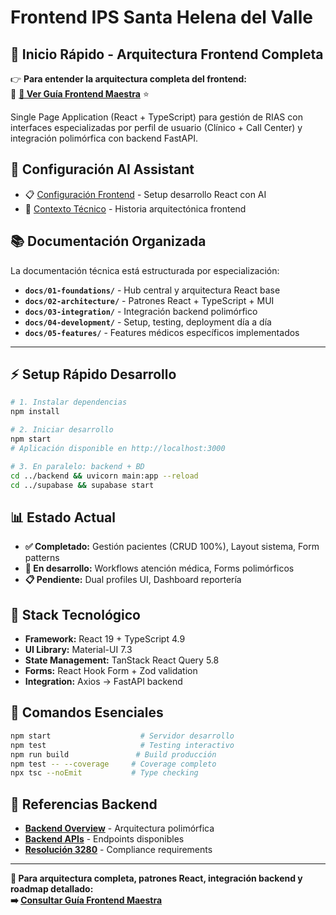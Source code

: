 # Frontend IPS Santa Helena del Valle

## 🎯 **Inicio Rápido - Arquitectura Frontend Completa**

👉 **Para entender la arquitectura completa del frontend:**  
📖 **[🎨 Ver Guía Frontend Maestra](docs/01-foundations/frontend-overview.md)** ⭐

Single Page Application (React + TypeScript) para gestión de RIAS con interfaces especializadas por perfil de usuario (Clínico + Call Center) y integración polimórfica con backend FastAPI.

## 🔧 **Configuración AI Assistant**
- 📋 [Configuración Frontend](CLAUDE.md) - Setup desarrollo React con AI
- 🧠 [Contexto Técnico](GEMINI.md) - Historia arquitectónica frontend

## 📚 **Documentación Organizada**
La documentación técnica está estructurada por especialización:
- **`docs/01-foundations/`** - Hub central y arquitectura React base
- **`docs/02-architecture/`** - Patrones React + TypeScript + MUI  
- **`docs/03-integration/`** - Integración backend polimórfico
- **`docs/04-development/`** - Setup, testing, deployment día a día
- **`docs/05-features/`** - Features médicos específicos implementados

---

## ⚡ **Setup Rápido Desarrollo**

```bash
# 1. Instalar dependencias
npm install

# 2. Iniciar desarrollo
npm start
# Aplicación disponible en http://localhost:3000

# 3. En paralelo: backend + BD
cd ../backend && uvicorn main:app --reload
cd ../supabase && supabase start
```

## 📊 **Estado Actual**
- **✅ Completado:** Gestión pacientes (CRUD 100%), Layout sistema, Form patterns
- **🚧 En desarrollo:** Workflows atención médica, Forms polimórficos  
- **📋 Pendiente:** Dual profiles UI, Dashboard reportería

## 🎯 **Stack Tecnológico**
- **Framework:** React 19 + TypeScript 4.9
- **UI Library:** Material-UI 7.3
- **State Management:** TanStack React Query 5.8
- **Forms:** React Hook Form + Zod validation
- **Integration:** Axios → FastAPI backend

## 🔧 **Comandos Esenciales**

```bash
npm start                    # Servidor desarrollo
npm test                     # Testing interactivo  
npm run build               # Build producción
npm test -- --coverage     # Coverage completo
npx tsc --noEmit           # Type checking
```

## 🔗 **Referencias Backend**
- **[Backend Overview](../backend/docs/01-foundations/architecture-overview.md)** - Arquitectura polimórfica  
- **[Backend APIs](../backend/CLAUDE.md)** - Endpoints disponibles
- **[Resolución 3280](../backend/docs/02-regulations/resolucion-3280-master.md)** - Compliance requirements

---

**📖 Para arquitectura completa, patrones React, integración backend y roadmap detallado:**  
**➡️ [Consultar Guía Frontend Maestra](docs/01-foundations/frontend-overview.md)**